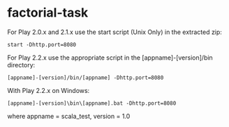 # factorial-task

For Play 2.0.x and 2.1.x use the start script (Unix Only) in the extracted zip:
```
start -Dhttp.port=8080
```
For Play 2.2.x use the appropriate script in the [appname]-[version]/bin directory:
```
[appname]-[version]/bin/[appname] -Dhttp.port=8080
```
With Play 2.2.x on Windows:
```
[appname]-[version]\bin\[appname].bat -Dhttp.port=8080
```
where appname = scala_test, version = 1.0
